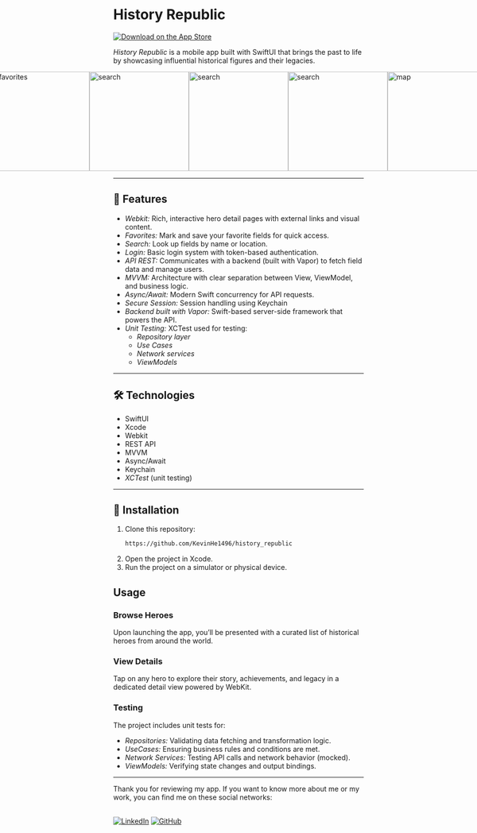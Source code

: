 # History Republic

[![Download on the App Store](https://tools.applemediaservices.com/api/badges/download-on-the-app-store/black/en-us)](https://apps.apple.com/us/app/history-republic/id6748970649)

*History Republic* is a mobile app built with SwiftUI that brings the past to life by showcasing influential historical figures and their legacies.
<div style="display: flex; justify-content: center; align-items: center;">
<img src="https://i.postimg.cc/HktNjNj4/homenew.png" alt="map" width="200">
<img src="https://i.postimg.cc/xCXpxT5t/iniciarsesion.png" alt="details" width="200">
<img src="https://i.postimg.cc/4djLrkFZ/iniciarsesionview.png" alt="favorites" width="200">
<img src="https://i.postimg.cc/1X6CSCLF/registrarview.png" alt="search" width="200">
  <img src="https://i.postimg.cc/nrVtqg5f/detailwithletsplay.png" alt="search" width="200">
<img src="https://i.postimg.cc/sxnCmKdQ/quizView.png" alt="search" width="200">


<img src="https://i.postimg.cc/s2604ZYM/homeuser.png" alt="map" width="200">
<img src="https://i.postimg.cc/X7dm6qbP/favoritesview.png" alt="search" width="200">
<img src="https://i.postimg.cc/44hFpym3/userprofile.png" alt="favorites" width="200">

</div>

---

## 📱 Features

- *Webkit:* Rich, interactive hero detail pages with external links and visual content.
- *Favorites:* Mark and save your favorite fields for quick access.
- *Search:* Look up fields by name or location.
- *Login:* Basic login system with token-based authentication.
- *API REST:* Communicates with a backend (built with Vapor) to fetch field data and manage users.
- *MVVM:* Architecture with clear separation between View, ViewModel, and business logic.
- *Async/Await:* Modern Swift concurrency for API requests.
- *Secure Session:* Session handling using Keychain
- *Backend built with Vapor:* Swift-based server-side framework that powers the API.
- *Unit Testing:* XCTest used for testing:
  - *Repository layer*
  - *Use Cases*
  - *Network services*
  - *ViewModels*

---

## 🛠 Technologies

- SwiftUI
- Xcode
- Webkit
- REST API
- MVVM
- Async/Await
- Keychain
- *XCTest* (unit testing)

---

## 🚀 Installation

1. Clone this repository:
   ```bash
   https://github.com/KevinHe1496/history_republic
2. Open the project in Xcode.
3. Run the project on a simulator or physical device.

## Usage

### Browse Heroes
Upon launching the app, you’ll be presented with a curated list of historical heroes from around the world.

### View Details
Tap on any hero to explore their story, achievements, and legacy in a dedicated detail view powered by WebKit.

### Testing
The project includes unit tests for:
  - *Repositories:* Validating data fetching and transformation logic.
  - *UseCases:* Ensuring business rules and conditions are met.
  - *Network Services:* Testing API calls and network behavior (mocked).
  - *ViewModels:* Verifying state changes and output bindings.

<hr></hr>
Thank you for reviewing my app. If you want to know more about me or my work, you can find me on these social networks:<br></br>

[![LinkedIn](https://img.shields.io/badge/LinkedIn-%230077B5.svg?logo=linkedin&logoColor=white)](https://www.linkedin.com/in/kevin-heredia-esparza/) 
[![GitHub](https://img.shields.io/badge/GitHub-%23121011.svg?logo=github&logoColor=white)](https://github.com/KevinHe1496)
